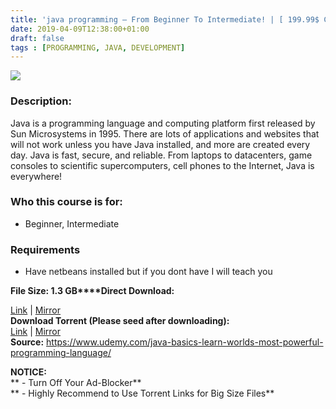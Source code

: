 ```yaml
---
title: 'java programming – From Beginner To Intermediate! | [ 199.99$ Course For Free ]'
date: 2019-04-09T12:38:00+01:00
draft: false
tags : [PROGRAMMING, JAVA, DEVELOPMENT]
---
```


  

**[![](https://3.bp.blogspot.com/-FYTyK7hX9go/XKyDiS9W64I/AAAAAAAABeE/odjexbCSKJAEsMCKnfi5Pjfb5dRyqTO5gCLcBGAs/s640/java-programming-From-Beginner-To-Intermediate.jpg)](https://3.bp.blogspot.com/-FYTyK7hX9go/XKyDiS9W64I/AAAAAAAABeE/odjexbCSKJAEsMCKnfi5Pjfb5dRyqTO5gCLcBGAs/s1600/java-programming-From-Beginner-To-Intermediate.jpg)**

  
  

### Description:

Java is a programming language and computing platform first released by Sun Microsystems in 1995. There are lots of applications and websites that will not work unless you have Java installed, and more are created every day. Java is fast, secure, and reliable. From laptops to datacenters, game consoles to scientific supercomputers, cell phones to the Internet, Java is everywhere!  

### Who this course is for:

*   Beginner, Intermediate

### Requirements

*   Have netbeans installed but if you dont have I will teach you

**File Size: 1.3 GB****Direct Download:**  

[Link](http://crowdurl.com/javaprogramminglink1) | [Mirror](http://crowdurl.com/javaprogramminglink2)  
**Download Torrent (Please seed after downloading):**  
[Link](http://crowdurl.com/javaprogrammingtorrent1) | [Mirror](http://crowdurl.com/javaprogrammingtorrent2)  
**Source:** https://www.udemy.com/java-basics-learn-worlds-most-powerful-programming-language/  

**NOTICE:**  
** - Turn Off Your Ad-Blocker**  
** - Highly Recommend to Use Torrent Links for Big Size Files**